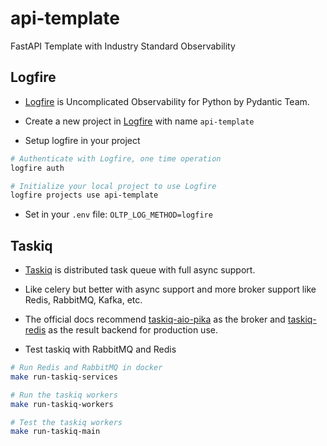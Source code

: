 # api-template

FastAPI Template with Industry Standard Observability

## Logfire

- [Logfire](https://github.com/pydantic/logfire) is Uncomplicated Observability for Python by Pydantic Team.

- Create a new project in [Logfire](https://logfire-us.pydantic.dev) with name `api-template`

- Setup logfire in your project

```bash
# Authenticate with Logfire, one time operation
logfire auth

# Initialize your local project to use Logfire
logfire projects use api-template
```

- Set in your `.env` file: `OLTP_LOG_METHOD=logfire`

## Taskiq

- [Taskiq](https://github.com/taskiq-python/taskiq) is distributed task queue with full async support.
- Like celery but better with async support and more broker support like Redis, RabbitMQ, Kafka, etc.

- The official docs recommend [taskiq-aio-pika](https://pypi.org/project/taskiq-aio-pika/) as the broker and [taskiq-redis](https://pypi.org/project/taskiq-redis/) as the result backend for production use.

- Test taskiq with RabbitMQ and Redis

```bash
# Run Redis and RabbitMQ in docker
make run-taskiq-services

# Run the taskiq workers
make run-taskiq-workers

# Test the taskiq workers
make run-taskiq-main
```
